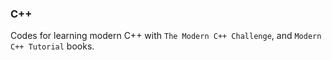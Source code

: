 ### C++

Codes for learning modern C++ with `The Modern C++ Challenge`, and `Modern C++ Tutorial` books.
